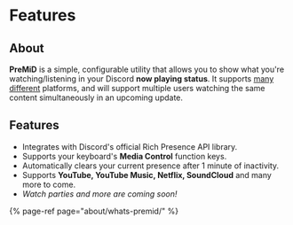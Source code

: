 # Features

## About

**PreMiD** is a simple, configurable utility that allows you to show what you're watching/listening in your Discord **now playing status**. It supports [many different](support/services.md) platforms, and will support multiple users watching the same content simultaneously in an upcoming update.

## Features

* Integrates with Discord's official Rich Presence API library.
* Supports your keyboard's **Media Control** function keys.
* Automatically clears your current presence after 1 minute of inactivity.
* Supports **YouTube, YouTube Music, Netflix, SoundCloud** and many more to come.
* _Watch parties and more are coming soon!_

{% page-ref page="about/whats-premid/" %}

